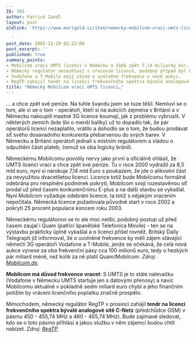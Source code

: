 ```yaml
---
ID: 765
author: Patrick Zandl
layout: post
oldlink: 'https://www.marigold.cz/item/nemecky-mobilcom-vraci-umts-licenci

  '
post_date: 2003-12-29 01:22:00
post_excerpt: ''
published: true
summary_points:
- Mobilcom vrací UMTS licenci v Německu a žádá zpět 7,14 miliardy eur.
- Německý regulátor nesouhlasí s vracením licence, podobný případ byl Quam.
- Vodafone a T-Mobile mají zájem o uvolněné frekvence v nové aukci.
- RegTP zahájil tendr na licenci frekvenčního spektra bývalé analogové sítě C-Netz.
title: "Německý Mobilcom vrací UMTS licenci…"
---
```


<p>
... a chce zpět své peníze. Na tuhle švandu jsem se tuze těšil. Nemluví se o tom, ale ví se o tom - operátoři, kteří si na aukcích zejména v Británii a v Německu nakoupili mastné 3G licence koumají, jak z problému vybruslit. V některých zemích (kde šlo o menší balíky) už to dopadlo tak, že pár operátorů licenci nezaplatilo, vrátilo a dohodlo se o tom, že budou prodávat síť svého dosavadního konkurenta přebarvenou do svých barev. V Německu a Británii operátoři jednali s místním regulátorem a vládou o odpuštění části plateb, čemuž se oba logicky bránili. </p>

<p>
Německému Mobilcomu povolily nervy jako první a oficiálně ohlásil, že UMTS licenci vrací a chce zpět své peníze. Tu v roce 2000 vydražil za 8,5 mld euro, nyní si nárokuje 7,14 mld Euro s poukazem, že jde o alikvotní část za nevyužitou dvacetiletou licenci. Licence totiž bude Mobilcomu formálně odebrána pro nesplnění podmínek pokrytí, Mobilcom svoji rozestavěnou síť prodal už před časem konkurenčnímu E-plus a na další stavbu se vykašlal. Nyní Mobilcom vyžaduje odebrání licence, ta totiž s nějakým vracením nepočítala. Německá licence požadovala původně start v roce 2002 a pokrytí 25 procent populace koncem roku 2003.</p>

<p>
Německému regulátorovi se to ale moc nelíbí, podobný postup už před časem zaujal i Quam (patřící španělské Telefonica Movile) - ten se na výstavbu prakticky úplně vykašlal a o licenci přišel rovněž. Britský Daily Telegraph již informoval, že o uvolněné frekvence by měli zájem stávající němečtí 3G operátoři Vodafone a T-Mobile, jenže se očekává, že celá nová aukce vynese za oba frekvenční pásy cca 100 milionů euro, tedy o hezkých pár miliard méně, než kolik za ně platil Quam/Mobilcom. <EM>Zdroj: </EM><A href="http://www.mobilcom.de/p_pm_presse_2250.html?shop_id=&amp;vp_nummer=&amp;w_code=" target=_blank><EM>Mobilcom.de</EM></A><EM>.</EM></p>

<p>
<STRONG>Mobilcom má důvod frekvence vracet</STRONG>: S UMTS je to stále nalevačku (Vodafone v Německu UMTS startuje jen s datovými přenosy)&#160;a navíc Mobilcomu aktuálně v pokladně sedm miliard euro chybí a jeho finančním potížím by vrácení licenčního poplatku značně prospělo.</p>

<p>
Mimochodem, německý regulátor RegTP v prosinci zahájil <STRONG>tendr na licenci frekvenčního spektra bývalé analogové sítě C-Netz</STRONG> (předchůdce GSM) v pásmu 450 - 455,74 MHz a 460 - 465,74 MHz). Bude zajímavé sledovat, kdo se o toto pásmo přihlásí a jakou službu v něm zájemci budou chtít nabízet. <EM>Zdroj: </EM><A href="http://www.regtp.de/aktuelles/start/fs_03.html" target=_blank><EM>RegTP</EM></A><EM>.</EM></p>